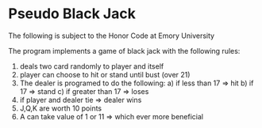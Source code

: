 <h1>Pseudo Black Jack</h1>

<p>
The following is subject to the Honor Code at Emory University

The program implements a game of black jack with the following rules:
1) deals two card randomly to player and itself
2) player can choose to hit or stand until bust (over 21)
3) The dealer is programed to do the following:
      a) if less than 17    => hit
      b) if 17              => stand
      c) if greater than 17 => loses
4) if player and dealer tie => dealer wins
5) J,Q,K are worth 10 points
6) A can take value of 1 or 11 => which ever more beneficial
</p>
